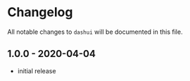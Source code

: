 # Changelog

All notable changes to `dashui` will be documented in this file.

## 1.0.0 - 2020-04-04

- initial release
